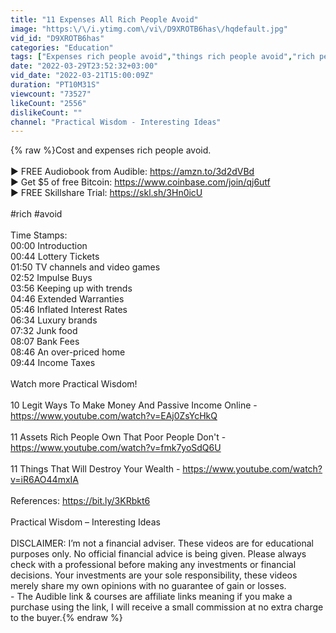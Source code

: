 ```yaml
---
title: "11 Expenses All Rich People Avoid"
image: "https:\/\/i.ytimg.com\/vi\/D9XROTB6has\/hqdefault.jpg"
vid_id: "D9XROTB6has"
categories: "Education"
tags: ["Expenses rich people avoid","things rich people avoid","rich people"]
date: "2022-03-29T23:52:32+03:00"
vid_date: "2022-03-21T15:00:09Z"
duration: "PT10M31S"
viewcount: "73527"
likeCount: "2556"
dislikeCount: ""
channel: "Practical Wisdom - Interesting Ideas"
---
```

{% raw %}Cost and expenses rich people avoid. <br /><br />▶ FREE Audiobook from Audible: <a rel="nofollow" target="blank" href="https://amzn.to/3d2dVBd">https://amzn.to/3d2dVBd</a><br />▶ Get $5 of free Bitcoin: <a rel="nofollow" target="blank" href="https://www.coinbase.com/join/qj6utf">https://www.coinbase.com/join/qj6utf</a><br />▶ FREE Skillshare Trial: <a rel="nofollow" target="blank" href="https://skl.sh/3Hn0icU">https://skl.sh/3Hn0icU</a><br /><br />#rich #avoid<br /><br />Time Stamps:<br />00:00 Introduction<br />00:44 Lottery Tickets<br />01:50 TV channels and video games<br />02:52 Impulse Buys<br />03:56 Keeping up with trends<br />04:46 Extended Warranties<br />05:46 Inflated Interest Rates<br />06:34 Luxury brands<br />07:32 Junk food<br />08:07 Bank Fees<br />08:46 An over-priced home<br />09:44 Income Taxes<br /><br />Watch more Practical Wisdom!<br /><br />10 Legit Ways To Make Money And Passive Income Online - <a rel="nofollow" target="blank" href="https://www.youtube.com/watch?v=EAj0ZsYcHkQ">https://www.youtube.com/watch?v=EAj0ZsYcHkQ</a><br /><br />11 Assets Rich People Own That Poor People Don't  - <a rel="nofollow" target="blank" href="https://www.youtube.com/watch?v=fmk7yoSdQ6U">https://www.youtube.com/watch?v=fmk7yoSdQ6U</a><br /><br />11 Things That Will Destroy Your Wealth - <a rel="nofollow" target="blank" href="https://www.youtube.com/watch?v=iR6AO44mxIA">https://www.youtube.com/watch?v=iR6AO44mxIA</a><br /><br />References: <a rel="nofollow" target="blank" href="https://bit.ly/3KRbkt6">https://bit.ly/3KRbkt6</a><br /><br />Practical Wisdom – Interesting Ideas<br /><br />DISCLAIMER: I’m not a financial adviser. These videos are for educational purposes only. No official financial advice is being given. Please always check with a professional before making any investments or financial decisions. Your investments are your sole responsibility, these videos merely share my own opinions with no guarantee of gain or losses.<br />- The Audible link &amp; courses are affiliate links meaning if you make a purchase using the link, I will receive a small commission at no extra charge to the buyer.{% endraw %}
